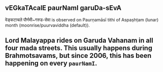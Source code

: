 ## vEGkaTAcalE paurNamI garuDa-sEvA

वेङ्कटाचले पौर्णमी~गरुड-सेवा is observed on Paurṇamāsī tithi of Aspaṣhṭam (lunar) month (moonrise/puurvaviddha (default)).

Lord Malayappa rides on Garuda Vahanam in all four mada streets. This usually happens during Brahmotsavams, but since 2006, this has been happening on every `paurNamI`.
---
